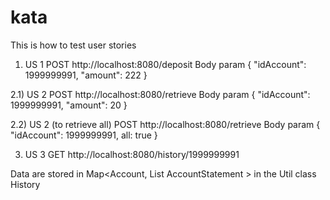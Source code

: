 # kata

This is how to test  user stories

1) US 1 
  POST http://localhost:8080/deposit
  Body param {
    "idAccount": 1999999991,
    "amount": 222
  }
  
 2.1) US 2 
  POST http://localhost:8080/retrieve
  Body param {
    "idAccount": 1999999991,
    "amount": 20
  }
  
 2.2) US 2 (to retrieve all)
  POST http://localhost:8080/retrieve
  Body param {
    "idAccount": 1999999991,
    all: true
  }

 3) US 3 
  GET http://localhost:8080/history/1999999991
  
  
  Data are stored in Map<Account, List AccountStatement > in the Util class History
